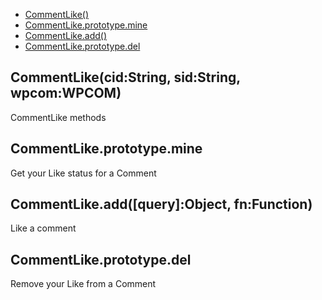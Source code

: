   - [CommentLike()](#commentlikecidstringsidstringwpcomwpcom)
  - [CommentLike.prototype.mine](#commentlikeprototypemine)
  - [CommentLike.add()](#commentlikeaddqueryobjectfnfunction)
  - [CommentLike.prototype.del](#commentlikeprototypedel)

## CommentLike(cid:String, sid:String, wpcom:WPCOM)

  CommentLike methods

## CommentLike.prototype.mine

  Get your Like status for a Comment

## CommentLike.add([query]:Object, fn:Function)

  Like a comment

## CommentLike.prototype.del

  Remove your Like from a Comment
